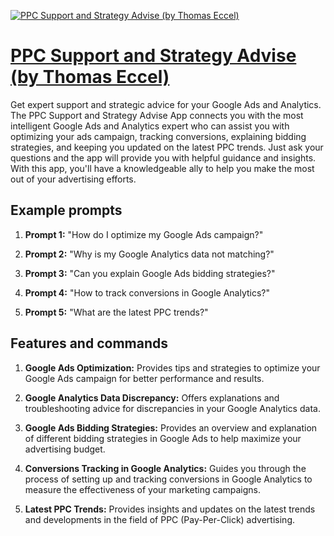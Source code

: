 [![PPC Support and Strategy Advise (by Thomas Eccel)](https://files.oaiusercontent.com/file-L5dPyMCSv96OmAiWRox4H0gK?se=2123-10-17T10%3A52%3A26Z&sp=r&sv=2021-08-06&sr=b&rscc=max-age%3D31536000%2C%20immutable&rscd=attachment%3B%20filename%3D5c2d2565-bffc-41f1-9aed-47557b5085bd.png&sig=MyHv0wxFooV3L9y2DU7IBPadamXpZLr2wFZ1hu3ZjXo%3D)](https://chat.openai.com/g/g-vkqvYa3ZX-ppc-support-and-strategy-advise-by-thomas-eccel)

# [PPC Support and Strategy Advise (by Thomas Eccel)](https://chat.openai.com/g/g-vkqvYa3ZX-ppc-support-and-strategy-advise-by-thomas-eccel)

Get expert support and strategic advice for your Google Ads and Analytics. The PPC Support and Strategy Advise App connects you with the most intelligent Google Ads and Analytics expert who can assist you with optimizing your ads campaign, tracking conversions, explaining bidding strategies, and keeping you updated on the latest PPC trends. Just ask your questions and the app will provide you with helpful guidance and insights. With this app, you'll have a knowledgeable ally to help you make the most out of your advertising efforts.

## Example prompts

1. **Prompt 1:** "How do I optimize my Google Ads campaign?"

2. **Prompt 2:** "Why is my Google Analytics data not matching?"

3. **Prompt 3:** "Can you explain Google Ads bidding strategies?"

4. **Prompt 4:** "How to track conversions in Google Analytics?"

5. **Prompt 5:** "What are the latest PPC trends?"

## Features and commands

1. **Google Ads Optimization:** Provides tips and strategies to optimize your Google Ads campaign for better performance and results.

2. **Google Analytics Data Discrepancy:** Offers explanations and troubleshooting advice for discrepancies in your Google Analytics data.

3. **Google Ads Bidding Strategies:** Provides an overview and explanation of different bidding strategies in Google Ads to help maximize your advertising budget.

4. **Conversions Tracking in Google Analytics:** Guides you through the process of setting up and tracking conversions in Google Analytics to measure the effectiveness of your marketing campaigns.

5. **Latest PPC Trends:** Provides insights and updates on the latest trends and developments in the field of PPC (Pay-Per-Click) advertising.